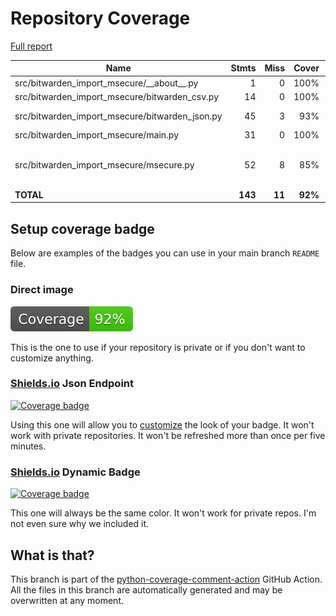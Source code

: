 # Repository Coverage

[Full report](https://htmlpreview.github.io/?https://github.com/andgineer/bitwarden-import-msecure/blob/python-coverage-comment-action-data/htmlcov/index.html)

| Name                                              |    Stmts |     Miss |   Cover |   Missing |
|-------------------------------------------------- | -------: | -------: | ------: | --------: |
| src/bitwarden\_import\_msecure/\_\_about\_\_.py   |        1 |        0 |    100% |           |
| src/bitwarden\_import\_msecure/bitwarden\_csv.py  |       14 |        0 |    100% |           |
| src/bitwarden\_import\_msecure/bitwarden\_json.py |       45 |        3 |     93% |14, 41, 92 |
| src/bitwarden\_import\_msecure/main.py            |       31 |        0 |    100% |           |
| src/bitwarden\_import\_msecure/msecure.py         |       52 |        8 |     85% |14, 17, 25, 30, 32, 70, 87, 89 |
|                                         **TOTAL** |  **143** |   **11** | **92%** |           |


## Setup coverage badge

Below are examples of the badges you can use in your main branch `README` file.

### Direct image

[![Coverage badge](https://raw.githubusercontent.com/andgineer/bitwarden-import-msecure/python-coverage-comment-action-data/badge.svg)](https://htmlpreview.github.io/?https://github.com/andgineer/bitwarden-import-msecure/blob/python-coverage-comment-action-data/htmlcov/index.html)

This is the one to use if your repository is private or if you don't want to customize anything.

### [Shields.io](https://shields.io) Json Endpoint

[![Coverage badge](https://img.shields.io/endpoint?url=https://raw.githubusercontent.com/andgineer/bitwarden-import-msecure/python-coverage-comment-action-data/endpoint.json)](https://htmlpreview.github.io/?https://github.com/andgineer/bitwarden-import-msecure/blob/python-coverage-comment-action-data/htmlcov/index.html)

Using this one will allow you to [customize](https://shields.io/endpoint) the look of your badge.
It won't work with private repositories. It won't be refreshed more than once per five minutes.

### [Shields.io](https://shields.io) Dynamic Badge

[![Coverage badge](https://img.shields.io/badge/dynamic/json?color=brightgreen&label=coverage&query=%24.message&url=https%3A%2F%2Fraw.githubusercontent.com%2Fandgineer%2Fbitwarden-import-msecure%2Fpython-coverage-comment-action-data%2Fendpoint.json)](https://htmlpreview.github.io/?https://github.com/andgineer/bitwarden-import-msecure/blob/python-coverage-comment-action-data/htmlcov/index.html)

This one will always be the same color. It won't work for private repos. I'm not even sure why we included it.

## What is that?

This branch is part of the
[python-coverage-comment-action](https://github.com/marketplace/actions/python-coverage-comment)
GitHub Action. All the files in this branch are automatically generated and may be
overwritten at any moment.